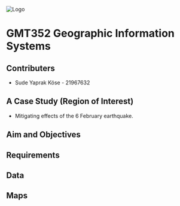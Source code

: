 ![Logo](https://user-images.githubusercontent.com/119863892/229920345-cc147a06-afdf-432f-9d8f-290a2c3543b9.jpg)

# GMT352 Geographic Information Systems

## Contributers
- Sude Yaprak Köse - 21967632

## A Case Study (Region of Interest)
- Mitigating effects of the 6 February earthquake.

## Aim and Objectives

## Requirements

## Data

## Maps
